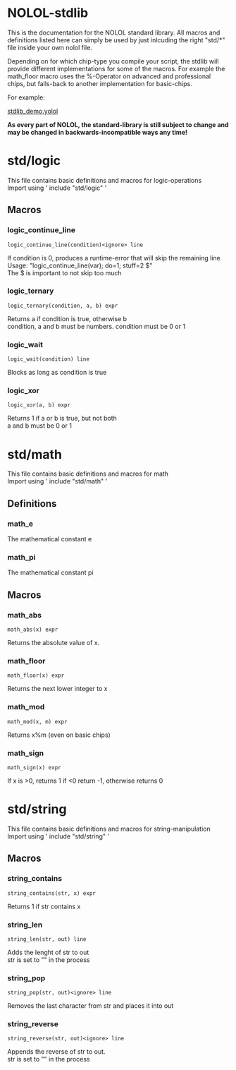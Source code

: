 # NOLOL-stdlib

This is the documentation for the NOLOL standard library. All macros and definitions listed here can simply be used by just inlcuding the right "std/*" file inside your own nolol file.  

Depending on for which chip-type you compile your script, the stdlib will provide different implementations for some of the macros. For example the math_floor macro uses the %-Operator on advanced and professional chips, but falls-back to another implementation for basic-chips.

For example:

[stdlib_demo.yolol](generated/code/nolol/stdlib_demo.nolol ':include')

**As every part of NOLOL, the standard-library is still subject to change and may be changed in backwards-incompatible ways any time!**



# std/logic

This file contains basic definitions and macros for logic-operations  
Import using ' include "std/logic" '  



## Macros
 
### **logic_continue_line**
```
logic_continue_line(condition)<ignore> line
```
If condition is 0, produces a runtime-error that will skip the remaining line  
Usage: "logic_continue_line(var); do=1; stuff=2 $"  
The $ is important to not skip too much  


 
### **logic_ternary**
```
logic_ternary(condition, a, b) expr
```
Returns a if condition is true, otherwise b  
condition, a and b must be numbers. condition must be 0 or 1  


 
### **logic_wait**
```
logic_wait(condition) line
```
Blocks as long as condition is true  


 
### **logic_xor**
```
logic_xor(a, b) expr
```
Returns 1 if a or b is true, but not both  
a and b must be 0 or 1  





# std/math

This file contains basic definitions and macros for math  
Import using ' include "std/math" '  


## Definitions
 
### **math_e**
The mathematical constant e  

 
### **math_pi**
The mathematical constant pi  



## Macros
 
### **math_abs**
```
math_abs(x) expr
```
Returns the absolute value of x.  


 
### **math_floor**
```
math_floor(x) expr
```
Returns the next lower integer to x  


 
### **math_mod**
```
math_mod(x, m) expr
```
Returns x%m (even on basic chips)  


 
### **math_sign**
```
math_sign(x) expr
```
If x is >0, returns 1 if <0 return -1, otherwise returns 0  





# std/string

This file contains basic definitions and macros for string-manipulation  
Import using ' include "std/string" '  



## Macros
 
### **string_contains**
```
string_contains(str, x) expr
```
Returns 1 if str contains x  


 
### **string_len**
```
string_len(str, out) line
```
Adds the lenght of str to out  
str is set to "" in the process  


 
### **string_pop**
```
string_pop(str, out)<ignore> line
```
Removes the last character from str and places it into out  


 
### **string_reverse**
```
string_reverse(str, out)<ignore> line
```
Appends the reverse of str to out.  
str is set to "" in the process  





